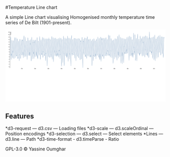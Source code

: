 #Temperature Line chart

A simple Line chart visualising Homogenised monthly temperature time series of De Bilt (1901-present).

![alt text](https://github.com/youmghar/fe3-assessment-1/blob/master/preview.png "Basic line chart")

## Features

*d3-request — d3.csv — Loading files
*d3-scale — d3.scaleOrdinal — Position encodings
*d3-selection — d3.select — Select elements
*Lines — d3.line — Path
*d3-time-format - d3.timeParse - Ratio

GPL-3.0 © Yassine Oumghar
